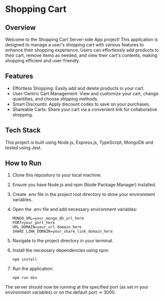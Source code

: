 ﻿# Shopping Cart

## Overview

Welcome to the Shopping Cart Server-side App project! This application is designed to manage a user's shopping cart with
various features to enhance their shopping experience. Users can effortlessly add products to their cart, remove items
as needed, and view their cart's contents, making shopping efficient and user-friendly.

## Features

- Effortless Shopping: Easily add and delete products in your cart.
- User-Centric Cart Management: View and customize your cart, change quantities, and choose shipping methods.
- Smart Discounts: Apply discount codes to save on your purchases.
- Shareable Carts: Share your cart via a convenient link for collaborative shopping.

## Tech Stack

This project is built using Node.js, Express.js, TypeScript, MongoDb and tested using Jest.

## How to Run

1. Clone this repository to your local machine.
2. Ensure you have Node.js and npm (Node Package Manager) installed.
3. Create .env file in the project root directory to store your environment variables.
4. Open the .env file and add necessary environment variables:

   `MONGO_URL=your_mongo_db_url_here`  
   `PORT=your_port_here`  
   `URL_DOMAIN=your_url_domain_here`  
   `SHARE_LINK_DOMAIN=your_share_link_domain_here`

5. Navigate to the project directory in your terminal.
6. Install the necessary dependencies using npm:

   `npm install`

7. Run the application:

   `npm run dev`

The server should now be running at the specified port (as set in your environment variables) or on the default
port &rarr; 3000.
